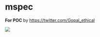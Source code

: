 # mspec
**For POC**
by <a href="https://twitter.com/Gopal_ethical">https://twitter.com/Gopal_ethical</a>

<img src="https://pbs.twimg.com/profile_images/1527630455159558144/12z7KC87_400x400.jpg">
